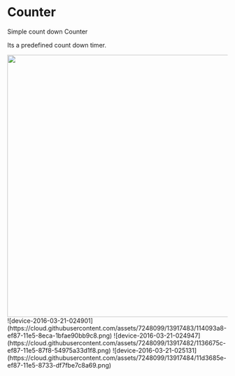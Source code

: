 # Counter
Simple count down Counter

Its a predefined count down timer.

<img src=mypic.png width=600 height=600 />
![device-2016-03-21-024901](https://cloud.githubusercontent.com/assets/7248099/13917483/114093a8-ef87-11e5-8eca-1bfae90bb9c8.png)
![device-2016-03-21-024947](https://cloud.githubusercontent.com/assets/7248099/13917482/1136675c-ef87-11e5-87f8-54975a33d1f8.png)
![device-2016-03-21-025131](https://cloud.githubusercontent.com/assets/7248099/13917484/11d3685e-ef87-11e5-8733-df7fbe7c8a69.png)
